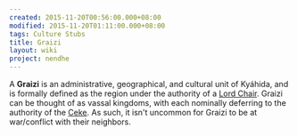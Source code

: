 ```yaml
---
created: 2015-11-20T00:56:00.000+08:00
modified: 2015-11-20T01:11:00.000+08:00
tags: Culture Stubs
title: Graizi
layout: wiki
project: nendhe
---
```


A **Graizi** is an administrative, geographical, and cultural unit of Kyáhida, and is formally defined as the region under the authority of a [Lord Chair](/content/kyahida_wiki/wiki/Lord_Chair). Graizi can be thought of as vassal kingdoms, with each nominally deferring to the authority of the [Ceke](/content/kyahida_wiki/wiki/Ceke). As such, it isn't uncommon for Graizi to be at war/conflict with their neighbors.